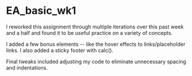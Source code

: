 # EA_basic_wk1

I reworked this assignment through multiple iterations over this past week and a half and found it to be useful practice on a variety of concepts.

I added a few bonus elements -- like the hover effects to links/placeholder links.
I also added a sticky footer with calc().

Final tweaks included adjusting my code to eliminate unnecessary spacing and indentations.